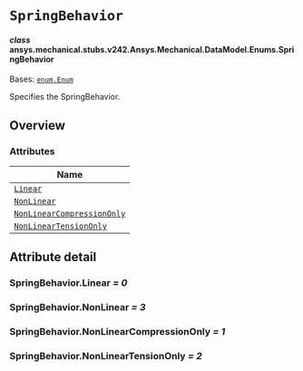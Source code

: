 # `SpringBehavior`

<a id="ansys.mechanical.stubs.v242.Ansys.Mechanical.DataModel.Enums.SpringBehavior"></a>

#### *class* ansys.mechanical.stubs.v242.Ansys.Mechanical.DataModel.Enums.SpringBehavior

Bases: [`enum.Enum`](https://docs.python.org/3/library/enum.html#enum.Enum)

Specifies the SpringBehavior.

<!-- !! processed by numpydoc !! -->

<a id="overview"></a>

## Overview

### Attributes

| Name |
| ---------------------------------------------------------------------------------------------------------------------------------------------- |
| [`Linear`](#SpringBehavior.Linear) |
| [`NonLinear`](#SpringBehavior.NonLinear) |
| [`NonLinearCompressionOnly`](#SpringBehavior.NonLinearCompressionOnly) |
| [`NonLinearTensionOnly`](#SpringBehavior.NonLinearTensionOnly) |

<a id="attribute-detail"></a>

## Attribute detail

<a id="SpringBehavior.Linear"></a>

### SpringBehavior.Linear *= 0*

<a id="SpringBehavior.NonLinear"></a>

### SpringBehavior.NonLinear *= 3*

<a id="SpringBehavior.NonLinearCompressionOnly"></a>

### SpringBehavior.NonLinearCompressionOnly *= 1*

<a id="SpringBehavior.NonLinearTensionOnly"></a>

### SpringBehavior.NonLinearTensionOnly *= 2*


